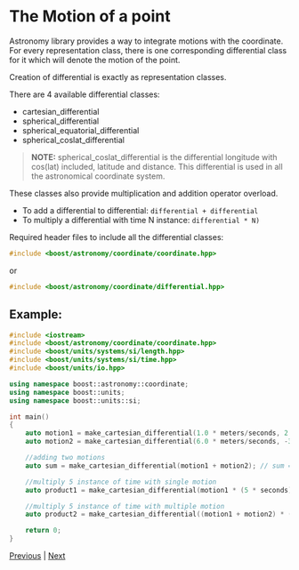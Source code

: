 # The Motion of a point

Astronomy library provides a way to integrate motions with the coordinate. For every representation class, there is one corresponding differential class for it which will denote the motion of the point. 

Creation of differential is exactly as representation classes.

There are 4 available differential classes:
* cartesian_differential
* spherical_differential
* spherical_equatorial_differential
* spherical_coslat_differential

>**NOTE:** spherical_coslat_differential is the differential longitude with cos(lat) included, latitude and distance. This differential is used in all the astronomical coordinate system.

These classes also provide multiplication and addition operator overload.
* To add a differential to differential: `differential + differential`
* To multiply a differential with time N instance: `differential * N)`

Required header files to include all the differential classes:

```c++
#include <boost/astronomy/coordinate/coordinate.hpp>
```
or
```c++
#include <boost/astronomy/coordinate/differential.hpp>
```

## Example:
```c++
#include <iostream>
#include <boost/astronomy/coordinate/coordinate.hpp>
#include <boost/units/systems/si/length.hpp>
#include <boost/units/systems/si/time.hpp>
#include <boost/units/io.hpp>

using namespace boost::astronomy::coordinate;
using namespace boost::units;
using namespace boost::units::si;

int main()
{
    auto motion1 = make_cartesian_differential(1.0 * meters/seconds, 2.0 * meters/seconds, 0.0 * meters/seconds);
    auto motion2 = make_cartesian_differential(6.0 * meters/seconds, -3.0 * meters/seconds, 1.0 * meters/seconds);

    //adding two motions
    auto sum = make_cartesian_differential(motion1 + motion2); // sum = (7.0, -1.0, 1.0)

    //multiply 5 instance of time with single motion
    auto product1 = make_cartesian_differential(motion1 * (5 * seconds)); // product1 = (5.0, 10.0 0.0);

    //multiply 5 instance of time with multiple motion
    auto product2 = make_cartesian_differential((motion1 + motion2) * (5 * seconds)); // x = (35.0, -5.0, 5.0)

    return 0;
}
```

[Previous](vector_operation.md) | [Next](astronomical_coordinate.md)
